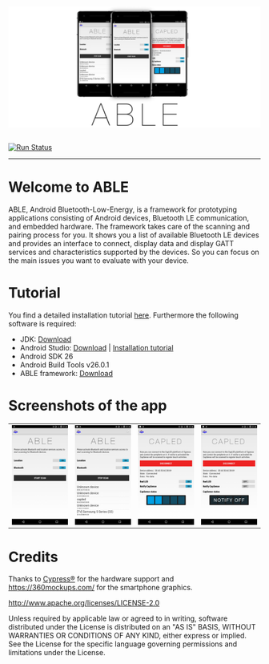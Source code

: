 <table border="0">
<tr align="center">
	<img src="https://github.com/Echtzeitsysteme/able/blob/master/android/Application/src/main/res/drawable-hdpi/able_github.jpg" style="max-width:100%;" />
</tr>
</table>

[![Run Status](https://api.shippable.com/projects/5a2b9d4dcf141c0700bd1465/badge?branch=master)](https://app.shippable.com/github/Echtzeitsysteme/able)

***
# Welcome to ABLE
ABLE, Android Bluetooth-Low-Energy, is a framework for prototyping applications consisting of Android devices, Bluetooth LE communication, and embedded hardware. The framework takes care of the scanning and pairing process for you. It shows you a list of available Bluetooth LE devices and provides an interface to connect, display data and display GATT services and characteristics supported by the devices. So you can focus on the main issues you want to evaluate with your device.

# Tutorial
You find a detailed installation tutorial [here](https://github.com/Echtzeitsysteme/able/wiki/II.-Tutorial). Furthermore the following software is required:

* JDK: [Download](http://www.oracle.com/technetwork/java/javase/overview/index.html)
* Android Studio: [Download](https://developer.android.com/studio/#downloads) | [Installation tutorial](https://developer.android.com/studio/install)
* Android SDK 26
* Android Build Tools v26.0.1
* ABLE framework: [Download](https://github.com/Echtzeitsysteme/able/tree/master/android)

# Screenshots of the app
<table border="0">
<tr>
<td><img alt="ABLE SCAN" src="https://raw.githubusercontent.com/Echtzeitsysteme/able/master/android/screenshots/ABLE1.png" width="200px"/></td>
<td><img alt="ABLE STOP SCAN" src="https://raw.githubusercontent.com/Echtzeitsysteme/able/master/android/screenshots/ABLE2.png"   width="200px"/></td>
<td><img alt="ABLE CAPLED" src="https://raw.githubusercontent.com/Echtzeitsysteme/able/master/android/screenshots/ABLE3.png"   width="200px"/></td>
<td><img alt="ABLE CAPLED" src="https://raw.githubusercontent.com/Echtzeitsysteme/able/master/android/screenshots/ABLE4.png"   width="200px"/></td>
</tr>
</table>

# Credits

Thanks to [Cypress®](http://www.cypress.com/) for the hardware support and https://360mockups.com/ for the smartphone graphics.

http://www.apache.org/licenses/LICENSE-2.0

Unless required by applicable law or agreed to in writing, software distributed under the License is distributed on an "AS IS" BASIS, WITHOUT WARRANTIES OR CONDITIONS OF ANY KIND, either express or implied. See the License for the specific language governing permissions and limitations under the License.